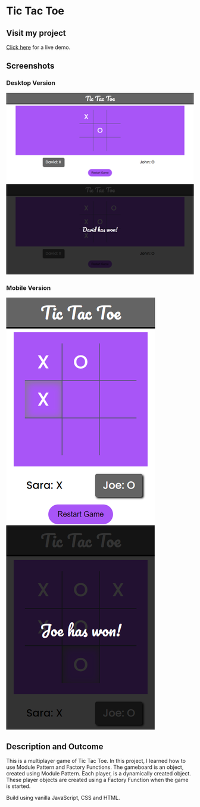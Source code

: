 # Tic Tac Toe

## Visit my project
[Click here](https://saad-hu.github.io/project-tic-tac-toe/) for a live demo.

## Screenshots
### Desktop Version
![image1](/images/tic-tac-toe.png)
![image2](/images/tic-tac-toe-1.png)
### Mobile Version
![image3](/images/tic-tac-toe-mob.png)
![image4](/images/tic-tac-toe-mob-1.png)

## Description and Outcome
This is a multiplayer game of Tic Tac Toe. In this project, I learned how to use Module Pattern and Factory Functions. The gameboard is an object, created using Module Pattern. Each player, is a dynamically created object. These player objects are created using a Factory Function when the game is started. 

Build using vanilla JavaScript, CSS and HTML.
